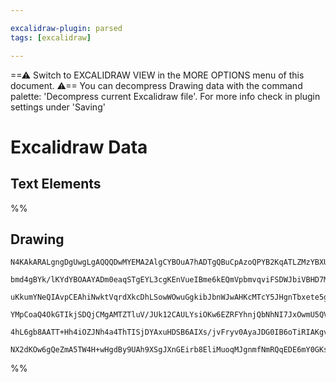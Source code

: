 ```yaml
---

excalidraw-plugin: parsed
tags: [excalidraw]

---
```

==⚠  Switch to EXCALIDRAW VIEW in the MORE OPTIONS menu of this document. ⚠== You can decompress Drawing data with the command palette: 'Decompress current Excalidraw file'. For more info check in plugin settings under 'Saving'


# Excalidraw Data
## Text Elements
%%
## Drawing
```compressed-json
N4KAkARALgngDgUwgLgAQQQDwMYEMA2AlgCYBOuA7hADTgQBuCpAzoQPYB2KqATLZMzYBXUtiRoIACyhQ4zZAHoFAc0JRJQgEYA6bGwC2CgF7N6hbEcK4OCtptbErHALRY8RMpWdx8Q1TdIEfARcZgRmBShcZQUebQA2bQB2GjoghH0EDihmbgBtcDBQMBKIEm4ITEwAVgQAKwB1HgBJAGFlTQB5ACkhemxWgCUAM1x9VJLIWEQKwOwojmVgidLM

bmd4gBYk/lKYdYBOAAYADm0eaqSTgEYL3cgKEnVueIBme6kEQmVpbmvqviFSDWJbiVBHD7MKCkNgAawQrTY+DYpAqAGJrghMZiVpBNLhsLDlDChBxiIjkaiJNDrMw4LhAtlcRBhoR8PgAMqwZYSQQeZlQmHwhpPSTcQGTCCCuEILkwHnoPnlD4kn4ccK5NDXD5senYNT7LVHCFAiDE4RwZrETWoPIAXQ+w3ImSt3A4QnZH0IZKwFVwR2ZJLJ6uYN

uKkumYNeQIAvpCEAhiNwktVqrdXkcDhLSowWOwuGgkibJbnWJwAHKcMTcY5JHgnTbxete5gAEXSUET3GhQgQH00wjJAFFgplsjb3Z7TUI4MRcJ2k1qkq9XjxNkdrgd4vEktrTUQOLC3R78B9kYSu2hRvgwoUY+AHXRcHA4Fz52Dw9BJBkwRAiD8oBWBhCAQCgACECSJINySRFF0WGBDEKA7AREZKBmk7fQuSFBFYKpdAMSxIjkNQrJ0MwiDCXNUk

YMpCoaQ4OkGTIkjSDQjCMgAMTZTluV/JUk12CAULYsiOKw6EZRFYhnjQbNhNI7JxOwmU5QVKUkWVQoFNEpTMMGYQ1Q1P4hJE9jMM6PUDT+Y1TMU8iuM4KBOLGNlDVQao7N0hz9E4pyOUIIwwR4YtIDMsTMIAFSwKAAEF/wLdBgmGQCvPMjI31IOK2LYChv1wRdUEnU9tPCvSMiHMlYpyvKQkKiAGRhKg0oijJqqayL4F/aCgOYbAYXZAANP5NhOA

4hL6gb8AATT+Hh4iOZJNh4a4ThTISjDYAxuHDSB6AIXs/jvFryv0AyaJDG0IB6oTiRIAKgvFUKzVIe7OzgbhPO0u7iAAWTYYgEEq3BNGCQrrzCW7XtouC0F2iAwKRerSA6XAAAoVp2XhrixzHqHBbRqgASmZQYEGUD0GVmVGMYzfGeDp3hGcW4mIGO0r7JU+FLKgfMJxPISnTGBAyZ9V7Fh200shBsHu1IXsPmwIgPrQHs+1NDhhblhXTWEKADzB

NX2dKOw6gQeZmA5TW4H+wHgdBy9UAh9XSgJXnGEirb8EliMuoqMJgnmfNmRQqEDE6mY0GKs82AvcGCEh/dQjioOPa9492TvcA4zoVlgjDe8YyAA=
```
%%